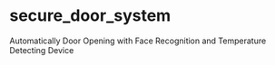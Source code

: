 # secure_door_system
Automatically Door Opening with Face Recognition and Temperature Detecting Device
